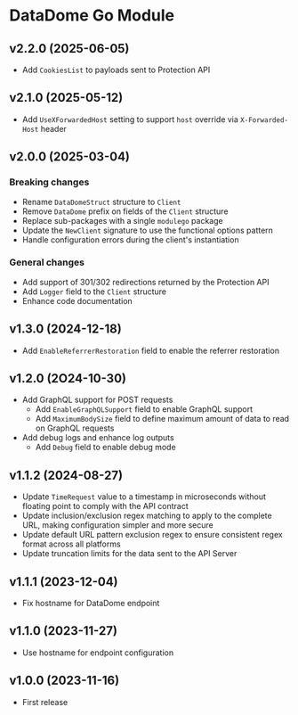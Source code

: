 # DataDome Go Module

## v2.2.0 (2025-06-05)

- Add `CookiesList` to payloads sent to Protection API

## v2.1.0 (2025-05-12)

- Add `UseXForwardedHost` setting to support `host` override via `X-Forwarded-Host` header

## v2.0.0 (2025-03-04)

### Breaking changes

- Rename `DataDomeStruct` structure to `Client`
- Remove `DataDome` prefix on fields of the `Client` structure
- Replace sub-packages with a single `modulego` package
- Update the `NewClient` signature to use the functional options pattern
- Handle configuration errors during the client's instantiation

### General changes

- Add support of 301/302 redirections returned by the Protection API
- Add `Logger` field to the `Client` structure
- Enhance code documentation

## v1.3.0 (2024-12-18)

- Add `EnableReferrerRestoration` field to enable the referrer restoration

## v1.2.0 (2O24-10-30)

- Add GraphQL support for POST requests
  - Add `EnableGraphQLSupport` field to enable GraphQL support
  - Add `MaximumBodySize` field to define maximum amount of data to read on GraphQL requests
- Add debug logs and enhance log outputs
  - Add `Debug` field to enable debug mode

## v1.1.2 (2024-08-27)

- Update `TimeRequest` value to a timestamp in microseconds without floating point to comply with the API contract
- Update inclusion/exclusion regex matching to apply to the complete URL, making configuration simpler and more secure
- Update default URL pattern exclusion regex to ensure consistent regex format across all platforms
- Update truncation limits for the data sent to the API Server

## v1.1.1 (2023-12-04)

- Fix hostname for DataDome endpoint

## v1.1.0 (2023-11-27)

- Use hostname for endpoint configuration

## v1.0.0 (2023-11-16)

- First release 
